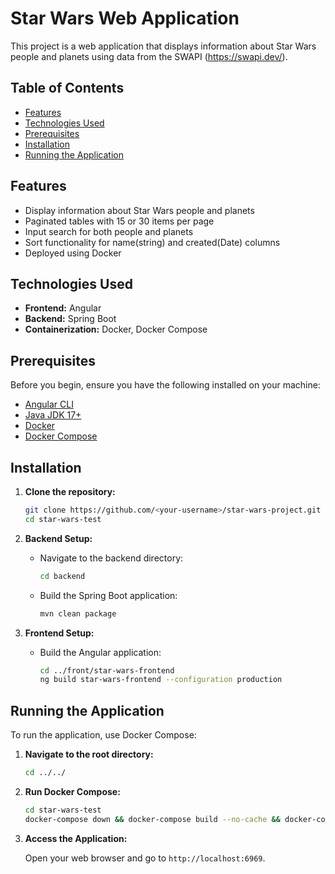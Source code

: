 # Star Wars Web Application

This project is a web application that displays information about Star Wars people and planets using data from the SWAPI (https://swapi.dev/). 

## Table of Contents

- [Features](#features)
- [Technologies Used](#technologies-used)
- [Prerequisites](#prerequisites)
- [Installation](#installation)
- [Running the Application](#running-the-application)

## Features

- Display information about Star Wars people and planets
- Paginated tables with 15 or 30 items per page
- Input search for both people and planets
- Sort functionality for name(string) and created(Date) columns
- Deployed using Docker

## Technologies Used

- **Frontend:** Angular
- **Backend:** Spring Boot
- **Containerization:** Docker, Docker Compose

## Prerequisites

Before you begin, ensure you have the following installed on your machine:

- [Angular CLI](https://angular.io/cli)
- [Java JDK 17+](https://www.oracle.com/java/technologies/javase-jdk11-downloads.html)
- [Docker](https://www.docker.com/)
- [Docker Compose](https://docs.docker.com/compose/)

## Installation

1. **Clone the repository:**

    ```bash
    git clone https://github.com/<your-username>/star-wars-project.git star-wars-test
    cd star-wars-test
    ```

2. **Backend Setup:**

    - Navigate to the backend directory:

        ```bash
        cd backend
        ```

    - Build the Spring Boot application:

        ```bash
        mvn clean package
        ```

3. **Frontend Setup:**
    - Build the Angular application:

        ```bash
        cd ../front/star-wars-frontend
        ng build star-wars-frontend --configuration production
        ```

## Running the Application

To run the application, use Docker Compose:

1. **Navigate to the root directory:**

    ```bash
    cd ../../
    ```

2. **Run Docker Compose:**

    ```bash
    cd star-wars-test
    docker-compose down && docker-compose build --no-cache && docker-compose up
    ```

3. **Access the Application:**

    Open your web browser and go to `http://localhost:6969`.
